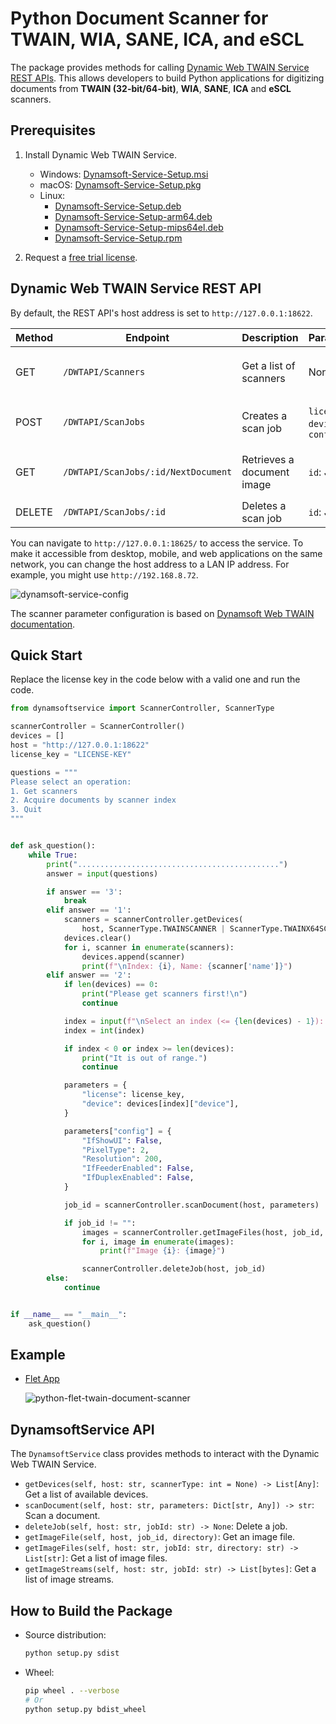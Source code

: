 # Python Document Scanner for TWAIN, WIA, SANE, ICA, and eSCL
The package provides methods for calling [Dynamic Web TWAIN Service REST APIs](https://www.dynamsoft.com/blog/announcement/dynamsoft-service-restful-api/). This allows developers to build Python applications for digitizing documents from **TWAIN (32-bit/64-bit)**, **WIA**, **SANE**, **ICA** and **eSCL** scanners.

## Prerequisites
1. Install Dynamic Web TWAIN Service.
    - Windows: [Dynamsoft-Service-Setup.msi](https://demo.dynamsoft.com/DWT/DWTResources/dist/DynamsoftServiceSetup.msi)
    - macOS: [Dynamsoft-Service-Setup.pkg](https://demo.dynamsoft.com/DWT/DWTResources/dist/DynamsoftServiceSetup.pkg)
    - Linux: 
        - [Dynamsoft-Service-Setup.deb](https://demo.dynamsoft.com/DWT/DWTResources/dist/DynamsoftServiceSetup.deb)
        - [Dynamsoft-Service-Setup-arm64.deb](https://demo.dynamsoft.com/DWT/DWTResources/dist/DynamsoftServiceSetup-arm64.deb)
        - [Dynamsoft-Service-Setup-mips64el.deb](https://demo.dynamsoft.com/DWT/DWTResources/dist/DynamsoftServiceSetup-mips64el.deb)
        - [Dynamsoft-Service-Setup.rpm](https://demo.dynamsoft.com/DWT/DWTResources/dist/DynamsoftServiceSetup.rpm)
        
2. Request a [free trial license](https://www.dynamsoft.com/customer/license/trialLicense/?product=dcv&package=cross-platform).

## Dynamic Web TWAIN Service REST API
By default, the REST API's host address is set to `http://127.0.0.1:18622`. 

| Method | Endpoint        | Description                   | Parameters                         | Response                      |
|--------|-----------------|-------------------------------|------------------------------------|-------------------------------|
| GET    | `/DWTAPI/Scanners`    | Get a list of scanners  | None                               | `200 OK` with scanner list       |
| POST   | `/DWTAPI/ScanJobs`    | Creates a scan job      | `license`, `device`, `config`      | `201 Created` with job ID    |
| GET    | `/DWTAPI/ScanJobs/:id/NextDocument`| Retrieves a document image     | `id`: Job ID   | `200 OK` with image stream    |
| DELETE | `/DWTAPI/ScanJobs/:id`| Deletes a scan job       | `id`: Job ID                      | `200 OK`              |

You can navigate to `http://127.0.0.1:18625/` to access the service. To make it accessible from desktop, mobile, and web applications on the same network, you can change the host address to a LAN IP address. For example, you might use `http://192.168.8.72`.

![dynamsoft-service-config](https://github.com/yushulx/dynamsoft-service-REST-API/assets/2202306/e2b1292e-dfbd-4821-bf41-70e2847dd51e)

The scanner parameter configuration is based on [Dynamsoft Web TWAIN documentation](https://www.dynamsoft.com/web-twain/docs/info/api/Interfaces.html#DeviceConfiguration). 

## Quick Start
Replace the license key in the code below with a valid one and run the code.

```python
from dynamsoftservice import ScannerController, ScannerType

scannerController = ScannerController()
devices = []
host = "http://127.0.0.1:18622"
license_key = "LICENSE-KEY"

questions = """
Please select an operation:
1. Get scanners
2. Acquire documents by scanner index
3. Quit
"""


def ask_question():
    while True:
        print(".............................................")
        answer = input(questions)

        if answer == '3':
            break
        elif answer == '1':
            scanners = scannerController.getDevices(
                host, ScannerType.TWAINSCANNER | ScannerType.TWAINX64SCANNER)
            devices.clear()
            for i, scanner in enumerate(scanners):
                devices.append(scanner)
                print(f"\nIndex: {i}, Name: {scanner['name']}")
        elif answer == '2':
            if len(devices) == 0:
                print("Please get scanners first!\n")
                continue

            index = input(f"\nSelect an index (<= {len(devices) - 1}): ")
            index = int(index)  

            if index < 0 or index >= len(devices):
                print("It is out of range.")
                continue

            parameters = {
                "license": license_key,
                "device": devices[index]["device"],
            }

            parameters["config"] = {
                "IfShowUI": False,
                "PixelType": 2,
                "Resolution": 200,
                "IfFeederEnabled": False,
                "IfDuplexEnabled": False,
            }

            job_id = scannerController.scanDocument(host, parameters)

            if job_id != "":
                images = scannerController.getImageFiles(host, job_id, "./")
                for i, image in enumerate(images):
                    print(f"Image {i}: {image}")

                scannerController.deleteJob(host, job_id)
        else:
            continue


if __name__ == "__main__":
    ask_question()
```

## Example
- [Flet App](https://github.com/yushulx/twain-wia-sane-scanner/tree/main/example)

    ![python-flet-twain-document-scanner](https://github.com/yushulx/twain-wia-sane-scanner/assets/2202306/219d2adc-b03c-4da7-8393-10f49cdbc54d)

## DynamsoftService API
The `DynamsoftService` class provides methods to interact with the Dynamic Web TWAIN Service.

- `getDevices(self, host: str, scannerType: int = None) -> List[Any]`: Get a list of available devices.
- `scanDocument(self, host: str, parameters: Dict[str, Any]) -> str`: Scan a document.
- `deleteJob(self, host: str, jobId: str) -> None`: Delete a job.
- `getImageFile(self, host, job_id, directory)`: Get an image file.
- `getImageFiles(self, host: str, jobId: str, directory: str) -> List[str]`: Get a list of image files.
- `getImageStreams(self, host: str, jobId: str) -> List[bytes]`: Get a list of image streams.

## How to Build the Package
- Source distribution:
    
    ```bash
    python setup.py sdist
    ```

- Wheel:
    
    ```bash
    pip wheel . --verbose
    # Or
    python setup.py bdist_wheel
    ```


